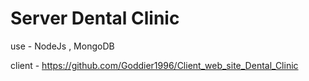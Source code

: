# Server Dental Clinic

use - NodeJs , MongoDB

client - https://github.com/Goddier1996/Client_web_site_Dental_Clinic
 
 
